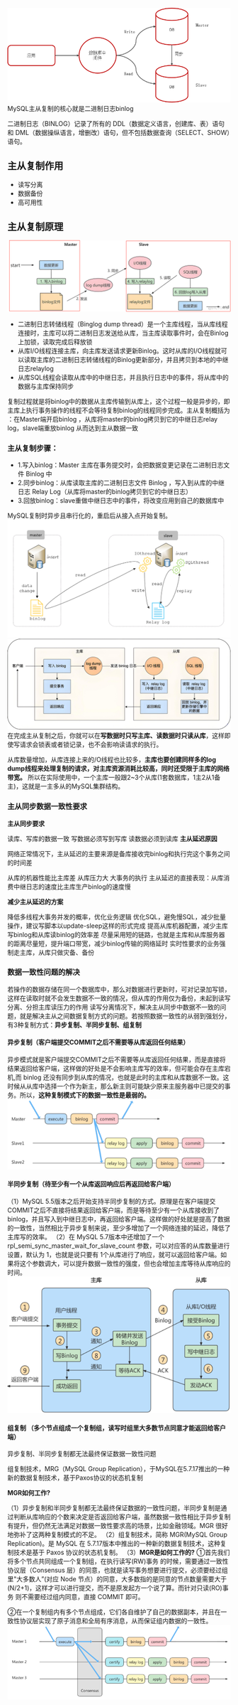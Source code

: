 ![alt text](图片\image.png)
MySQL主从复制的核心就是二进制日志binlog

二进制日志（BINLOG）记录了所有的 DDL（数据定义语言，创建库、表）语句和 DML（数据操纵语言，增删改）语句，但不包括数据查询（SELECT、SHOW）语句。

## 主从复制作用
- 读写分离
- 数据备份
- 高可用性
  
## 主从复制原理
![alt text](图片\image-1.png)
- 二进制日志转储线程（Binglog dump thread）是一个主库线程，当从库线程连接时，主库可以将二进制日志发送给从库，当主库读取事件时，会在Binlog上加锁，读取完成后释放锁
- 从库I/O线程连接主库，向主库发送请求更新Binlog。这时从库的I/O线程就可以读取主库的二进制日志转储线程的Binlog更新部分，并且拷贝到本地的中继日志relaylog
- 从库SQL线程会读取从库中的中继日志，并且执行日志中的事件，将从库中的数据与主库保持同步

复制过程就是将binlog中的数据从主库传输到从库上，这个过程一般是异步的，即主库上执行事务操作的线程不会等待复制binlog的线程同步完成。主从复制概括为 ：在Master端开启binlog ，从库将master的binlog拷贝到它的中继日志relay log，slave端重放binlog 从而达到主从数据一致

### 主从复制步骤：

- 1.写入binlog：Master 主库在事务提交时，会把数据变更记录在二进制日志文件 Binlog 中
- 2.同步binlog：从库读取主库的二进制日志文件 Binlog ，写入到从库的中继日志 Relay Log（从库将master的binlog拷贝到它的中继日志）
- 3.回放binlog：slave重做中继日志中的事件，将改变应用到自己的数据库中
  
MySQL复制时异步且串行化的，重启后从接入点开始复制。
![alt text](图片\image-2.png)
![alt text](图片\image-6.jpg)
在完成主从复制之后，你就可以在**写数据时只写主库、读数据时只读从库**，这样即使写请求会锁表或者锁记录，也不会影响读请求的执行。

从库数量增加，从库连接上来的/O线程也比较多，**主库也要创建同样多的log dump线程来处理复制的请求，对主库资源消耗比较高，同时还受限于主库的网络带宽。**
所以在实际使用中，一个主库一般跟2~3个从库(1套数据库，1主2从1备主)，这就是一主多从的MySQL集群结构。
### 主从同步数据一致性要求
**主从同步要求**

读库、写库的数据一致
写数据必须写到写库
读数据必须到读库
**主从延迟原因**

网络正常情况下，主从延迟的主要来源是备库接收完binlog和执行完这个事务之间的时间差

从库的机器性能比主库差
从库压力大
大事务的执行
主从延迟的直接表现：从库消费中继日志的速度比主库生产binlog的速度慢

**减少主从延迟的方案**

降低多线程大事务并发的概率，优化业务逻辑
优化SQL，避免慢SQL，减少批量操作，建议写脚本以update-sleep这样的形式完成
提高从库机器配置，减少主库写binlog和从库读binlog的效率差
尽量采用短的链路，也就是主库和从库服务器的距离尽量短，提升端口带宽，减少binlog传输的网络延时
实时性要求的业务强制走主库，从库只做灾备、备份

### 数据一致性问题的解决

若操作的数据存储在同一个数据库中，那么对数据进行更新时，可对记录加写锁，这样在读取时就不会发生数据不一致的情况，但从库的作用仅为备份，未起到读写分离、分担主库读压力的作用
读写分离情况下，解决主从同步中数据不一致的问题，就是解决主从之间数据复制方式的问题。若按照数据一致性的从弱到强划分，有3种复制方式：**异步复制、半同步复制、组复制**

#### 异步复制（客户端提交COMMIT之后不需要等从库返回任何结果）
异步模式就是客户端提交COMMIT之后不需要等从库返回任何结果，而是直接将结果返回给客户端，这样做的好处是不会影响主库写的效率，但可能会存在主库宕机,而 binlog 还没有同步到从库的情况，也就是此时的主库和从库数据不一致。这时候从从库中选择一个作为新主，那么新主则可能缺少原来主服务器中已提交的事务。所以，**这种复制模式下的数据一致性是最弱的。**
![alt text](图片\image-3.png)
#### 半同步复制（待至少有一个从库返回响应后再返回给客户端）
（1）MySQL 5.5版本之后开始支持半同步复制的方式。原理是在客户端提交COMMIT之后不直接将结果返回给客户端，而是等待至少有一个从库接收到了binlog，并且写入到中继日志中，再返回给客户端。这样做的好处就是提高了数据的一致性，当然相比于异步复制来说，至少多增加了一个网络连接的延迟，降低了主库写的效率。
（2）在 MySQL 5.7版本中还增加了一个 rpl_semi_sync_master_wait_for_slave_count 参数，可以对应答的从库数量进行设置，默认为 1，也就是说只要有 1个从库进行了响应，就可以返回给客户端。如果将这个参数调大，可以提升数据一致性的强度，但也会增加主库等待从库响应的时间。
![alt text](图片\image-4.png)
#### 组复制 （多个节点组成一个复制组，读写时组里大多数节点同意才能返回给客户端）
异步复制、半同步复制都无法最终保证数据一致性问题

组复制技术，MRG（MySQL Group Replication），于MySQL在5.7.17推出的一种新的数据复制技术，基于Paxos协议的状态机复制

**MGR如何工作?**

（1）异步复制和半同步复制都无法最终保证数据的一致性问题，半同步复制是通过判断从库响应的个数来决定是否返回给客户端，虽然数据一致性相比于异步复制有提升，但仍然无法满足对数据一致性要求高的场景，比如金融领域。MGR 很好地弥补了这两种复制模式的不足。
（2）组复制技术，简称 MGR(MySQL Group Replication)。是 MySQL 在 5.7.17版本中推出的一种新的数据复制技术，这种复制技术是基于 Paxos 协议的状态机复制。
（3）**MGR是如何工作的?**
①首先我们将多个节点共同组成一个复制组，在执行读写(RW)事务 的时候，需要通过一致性协议层（Consensus 层）的同意，也就是读写事务想要进行提交，必须要经过组里"大多数人”(对应 Node 节点）的同意，大多数指的是同意的节点数量需要大于(N/2+1)，这样才可以进行提交，而不是原发起方一个说了算。而针对只读(RO)事务 则不需要经过组内同意，直接 COMMIT 即可。

②在一个复制组内有多个节点组成，它们各自维护了自己的数据副本，并且在一致性协议层实现了原子消息和全局有序消息，从而保证组内数据的一致性。
![alt text](图片\image-5.png)